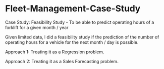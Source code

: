 # Fleet-Management-Case-Study
Case Study: Feasibility Study - To be able to predict operating hours of a forklift for a given month / year

Given limited data, I did a feasibility study if the prediction of the number of operating hours for a vehicle for the next month / day is possible.

Approach 1: Treating it as a Regression problem.

Approach 2: Treating it as a Sales Forecasting problem.

